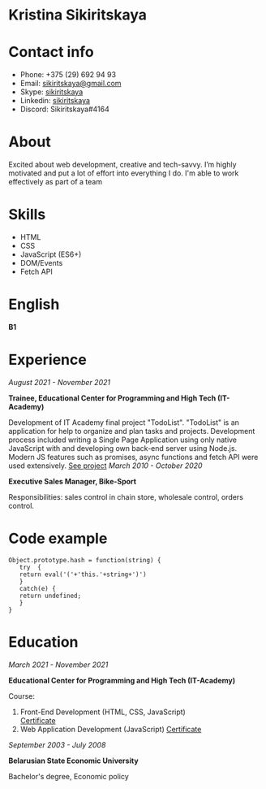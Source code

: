 # Kristina Sikiritskaya 

# Contact info
+ Phone: +375 (29) 692 94 93
+ Email: [sikiritskaya@gmail.com](sikiritskaya@gmail.com)
+ Skype: [sikiritskaya](https://join.skype.com/invite/NZP0BN1ChLQF)
+ Linkedin: [sikiritskaya](www.linkedin.com/in/sikiritskaya)
+ Discord: Sikiritskaya#4164

# About
Excited about web development, creative and tech-savvy. I’m highly motivated and put a lot of effort into everything I do. I'm able to work effectively as part of a team

# Skills
* HTML
* CSS
* JavaScript (ES6+)
* DOM/Events
* Fetch API
   
# English
**B1**

# Experience
*August 2021 - November 2021*

**Trainee, Educational Center for Programming and High Tech (IT-Academy)**

Development of IT Academy final project "TodoList".
 "TodoList" is an application for help to organize and plan tasks and projects.
Development process included writing a Single Page Application using only native JavaScript with and developing own back-end server using Node.js. Modern JS features such as promises, async functions and fetch API were used extensively. [See project](https://github.com/sikiritskaya/todoList)
*March 2010 - October 2020*

**Executive Sales Manager, Bike-Sport**

Responsibilities:  sales control in chain store, wholesale control, orders control.

# Code example
```
Object.prototype.hash = function(string) {
   try  {
   return eval('('+'this.'+string+')') 
   }
   catch(e) {
   return undefined;
   }
}
```
# Education 

*March 2021 - November 2021*

**Educational Center for Programming and High Tech (IT-Academy)**

Course:  
1.	Front-End Development (HTML, CSS, JavaScript)  
[Certificate](https://github.com/sikiritskaya/certificates/blob/main/Sikiritskaya_Js_fundamentals.pdf)
2.	Web Application Development (JavaScript)
[Certificate](https://github.com/sikiritskaya/certificates/blob/main/Sikiritskaya_Js_advanced.pdf)

*September 2003 - July 2008*

**Belarusian State Economic University**

Bachelor's degree, Economic policy	
